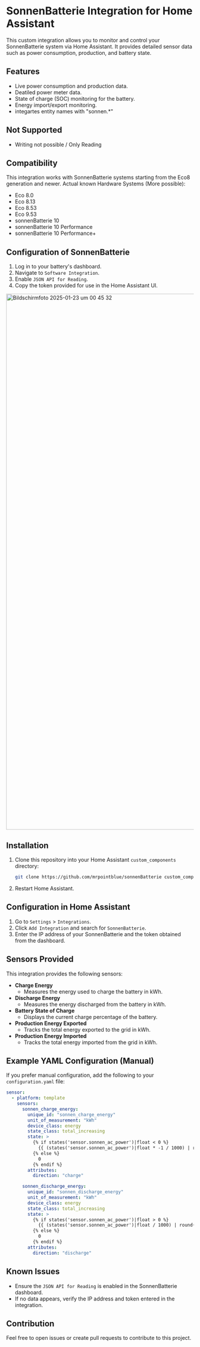 # SonnenBatterie Integration for Home Assistant

This custom integration allows you to monitor and control your SonnenBatterie system via Home Assistant. It provides detailed sensor data such as power consumption, production, and battery state.

## Features
- Live power consumption and production data.
- Deatiled power meter data.
- State of charge (SOC) monitoring for the battery.
- Energy import/export monitoring.
- integartes entity names with "sonnen.*" 

## Not Supported
- Writing not possible / Only Reading

## Compatibility
This integration works with SonnenBatterie systems starting from the Eco8 generation and newer.
Actual known Hardware Systems (More possible):
- Eco 8.0
- Eco 8.13
- Eco 8.53
- Eco 9.53
- sonnenBatterie 10
- sonnenBatterie 10 Performance
- sonnenBatterie 10 Performance+

## Configuration of SonnenBatterie
1. Log in to your battery's dashboard.
2. Navigate to `Software Integration`.
3. Enable `JSON API for Reading`.
4. Copy the token provided for use in the Home Assistant UI.

<img width="1438" alt="Bildschirmfoto 2025-01-23 um 00 45 32" src="https://github.com/user-attachments/assets/25fd5801-0086-43df-82dd-cebf0da51496" />


## Installation
1. Clone this repository into your Home Assistant `custom_components` directory:
   ```bash
   git clone https://github.com/mrpointblue/sonnenBatterie custom_components/sonnen_battery
   ```
2. Restart Home Assistant.

## Configuration in Home Assistant
1. Go to `Settings` > `Integrations`.
2. Click `Add Integration` and search for `SonnenBatterie`.
3. Enter the IP address of your SonnenBatterie and the token obtained from the dashboard.

## Sensors Provided
This integration provides the following sensors:

- **Charge Energy**
  - Measures the energy used to charge the battery in kWh.
- **Discharge Energy**
  - Measures the energy discharged from the battery in kWh.
- **Battery State of Charge**
  - Displays the current charge percentage of the battery.
- **Production Energy Exported**
  - Tracks the total energy exported to the grid in kWh.
- **Production Energy Imported**
  - Tracks the total energy imported from the grid in kWh.

## Example YAML Configuration (Manual)
If you prefer manual configuration, add the following to your `configuration.yaml` file:

```yaml
sensor:
  - platform: template
    sensors:
      sonnen_charge_energy:
        unique_id: "sonnen_charge_energy"
        unit_of_measurement: "kWh"
        device_class: energy
        state_class: total_increasing
        state: >
          {% if states('sensor.sonnen_ac_power')|float < 0 %}
            {{ (states('sensor.sonnen_ac_power')|float * -1 / 1000) | round(2) }}
          {% else %}
            0
          {% endif %}
        attributes:
          direction: "charge"

      sonnen_discharge_energy:
        unique_id: "sonnen_discharge_energy"
        unit_of_measurement: "kWh"
        device_class: energy
        state_class: total_increasing
        state: >
          {% if states('sensor.sonnen_ac_power')|float > 0 %}
            {{ (states('sensor.sonnen_ac_power')|float / 1000) | round(2) }}
          {% else %}
            0
          {% endif %}
        attributes:
          direction: "discharge"
```

## Known Issues
- Ensure the `JSON API for Reading` is enabled in the SonnenBatterie dashboard.
- If no data appears, verify the IP address and token entered in the integration.

## Contribution
Feel free to open issues or create pull requests to contribute to this project.
